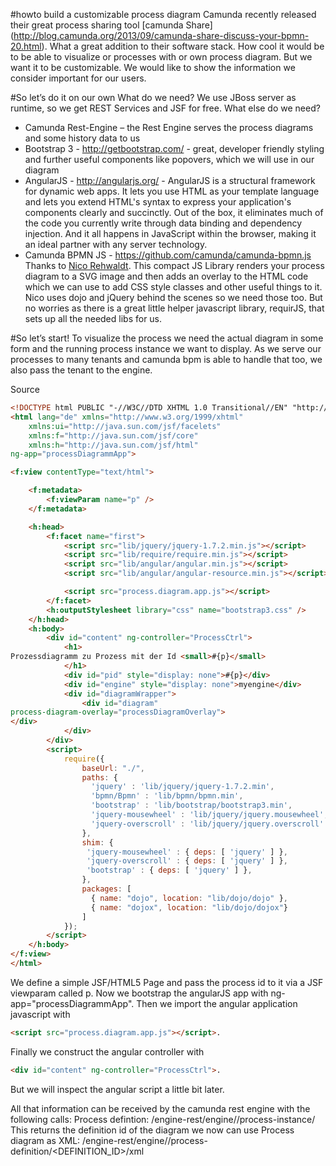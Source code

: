 #howto build a customizable process diagram
Camunda recently released their great process sharing tool [camunda Share] 
(http://blog.camunda.org/2013/09/camunda-share-discuss-your-bpmn-20.html). 
What a great addition to their software stack. How cool it would be to be able to visualize or processes 
with or own process diagram. 
But we want it to be customizable. We would like to show the information we consider important for our users.

#So let’s do it on our own
What do we need?
We use JBoss server as runtime, so we get REST Services and JSF for free. What else do we need?

* Camunda Rest-Engine – the Rest Engine serves the process diagrams and some history data to us
* Bootstrap 3 - http://getbootstrap.com/ - great, developer friendly styling and further useful components like popovers, which we will use in our diagram
* AngularJS - http://angularjs.org/ - AngularJS is a structural framework for dynamic web apps. It lets you use HTML as your template language and lets you extend HTML's syntax to express your application's components clearly and succinctly. Out of the box, it eliminates much of the code you currently write through data binding and dependency injection. And it all happens in JavaScript within the browser, making it an ideal partner with any server technology.
* Camunda BPMN JS - https://github.com/camunda/camunda-bpmn.js 
Thanks to [Nico Rehwaldt](http://camunda.org/community/team.html#nico-details). This compact JS Library renders your process diagram to a SVG image and then adds an overlay to the HTML code which we can use to add CSS style classes and other useful things to it. Nico uses dojo and jQuery behind the scenes so we need those too. But no worries as there is a great little helper javascript library, requirJS, that sets up all the needed libs for us.

#So let’s start!
To visualize the process we need the actual diagram in some form and the running process instance we want to display. As we serve our processes to many tenants and camunda bpm is able to handle that too, we also pass the tenant to the engine. 

Source

```html
<!DOCTYPE html PUBLIC "-//W3C//DTD XHTML 1.0 Transitional//EN" "http://www.w3.org/TR/xhtml1/DTD/xhtml1-transitional.dtd">
<html lang="de" xmlns="http://www.w3.org/1999/xhtml"
	xmlns:ui="http://java.sun.com/jsf/facelets"
	xmlns:f="http://java.sun.com/jsf/core"
	xmlns:h="http://java.sun.com/jsf/html" 
ng-app="processDiagrammApp">

<f:view contentType="text/html">

	<f:metadata>
		<f:viewParam name="p" />
	</f:metadata>

	<h:head>
		<f:facet name="first">
			<script src="lib/jquery/jquery-1.7.2.min.js"></script>
			<script src="lib/require/require.min.js"></script>
			<script src="lib/angular/angular.min.js"></script>
			<script src="lib/angular/angular-resource.min.js"></script>

			<script src="process.diagram.app.js"></script>
		</f:facet>
		<h:outputStylesheet library="css" name="bootstrap3.css" />
	</h:head>
	<h:body>
		<div id="content" ng-controller="ProcessCtrl">
			<h1>
Prozessdiagramm zu Prozess mit der Id <small>#{p}</small>
			</h1>
			<div id="pid" style="display: none">#{p}</div>
			<div id="engine" style="display: none">myengine</div>
			<div id="diagramWrapper">
				<div id="diagram" 
process-diagram-overlay="processDiagramOverlay">
</div>
			</div>
		</div>
		<script>
			require({
				baseUrl: "./",
				paths: {
				  'jquery' : 'lib/jquery/jquery-1.7.2.min',
				  'bpmn/Bpmn' : 'lib/bpmn/bpmn.min',
				  'bootstrap' : 'lib/bootstrap/bootstrap3.min',				  
				  'jquery-mousewheel' : 'lib/jquery/jquery.mousewheel',
				  'jquery-overscroll' : 'lib/jquery/jquery.overscroll'
				},
				shim: {
				 'jquery-mousewheel' : { deps: [ 'jquery' ] },
				 'jquery-overscroll' : { deps: [ 'jquery' ] },
				 'bootstrap' : { deps: [ 'jquery' ] },				 
				},				      
				packages: [
				  { name: "dojo", location: "lib/dojo/dojo" },
				  { name: "dojox", location: "lib/dojo/dojox"}
				]
		    });
		</script>
	</h:body>
</f:view>
</html>
```

We define a simple JSF/HTML5 Page and pass the process id  to it via a JSF viewparam called p. 
Now we bootstrap the angularJS app with ng-app="processDiagrammApp". 
Then we import the angular application javascript with 

``` html
<script src="process.diagram.app.js"></script>. 
```

Finally we construct the angular controller with 

``` html
<div id="content" ng-controller="ProcessCtrl">. 
```

But we will inspect the angular script a little bit later.

All that information can be received by the camunda rest engine with the following calls:
Process defintion: /engine-rest/engine/<ENGINENAME>/process-instance/<PID>
This returns the definition id of the diagram we now can use
Process diagram as XML: /engine-rest/engine/<ENGINENAME>/process-definition/<DEFINITION_ID>/xml


